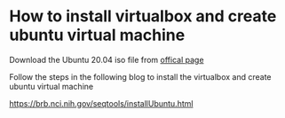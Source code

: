 # How to install virtualbox and create ubuntu virtual machine

Download the Ubuntu 20.04 iso file from [offical page](https://ubuntu.com/download/desktop)

Follow the steps in the following blog to install the virtualbox and create ubuntu virtual machine

https://brb.nci.nih.gov/seqtools/installUbuntu.html